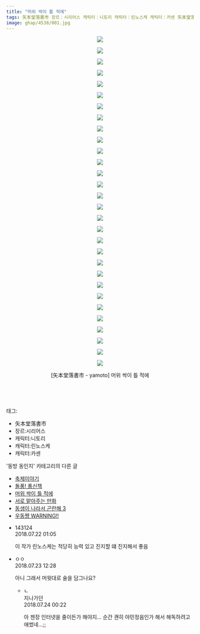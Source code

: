 ```yaml
---
title: "머위 싹이 틀 적에"
tags: 矢本堂落書市 장르：시리어스 캐릭터：니토리 캐릭터：린노스케 캐릭터：카센 矢本堂落書市_yamoto 동방_동인지
image: ghap/4538/001.jpg
---
```

<div class="article">
<p style="text-align: center; clear: none; float: none;"><img src="{{ site.nasurl }}/ghap/4538/001.jpg"/></p>
<p style="text-align: center; clear: none; float: none;"><img src="{{ site.nasurl }}/ghap/4538/002.jpg"/></p>
<p style="text-align: center; clear: none; float: none;"><img src="{{ site.nasurl }}/ghap/4538/003.jpg"/></p>
<p style="text-align: center; clear: none; float: none;"><img src="{{ site.nasurl }}/ghap/4538/004.jpg"/></p>
<p style="text-align: center; clear: none; float: none;"><img src="{{ site.nasurl }}/ghap/4538/005.jpg"/></p>
<p style="text-align: center; clear: none; float: none;"><img src="{{ site.nasurl }}/ghap/4538/006.jpg"/></p>
<p style="text-align: center; clear: none; float: none;"><img src="{{ site.nasurl }}/ghap/4538/007.jpg"/></p>
<p style="text-align: center; clear: none; float: none;"><img src="{{ site.nasurl }}/ghap/4538/008.jpg"/></p>
<p style="text-align: center; clear: none; float: none;"><img src="{{ site.nasurl }}/ghap/4538/009.jpg"/></p>
<p style="text-align: center; clear: none; float: none;"><img src="{{ site.nasurl }}/ghap/4538/010.jpg"/></p>
<p style="text-align: center; clear: none; float: none;"><img src="{{ site.nasurl }}/ghap/4538/011.jpg"/></p>
<p style="text-align: center; clear: none; float: none;"><img src="{{ site.nasurl }}/ghap/4538/012.jpg"/></p>
<p style="text-align: center; clear: none; float: none;"><img src="{{ site.nasurl }}/ghap/4538/013.jpg"/></p>
<p style="text-align: center; clear: none; float: none;"><img src="{{ site.nasurl }}/ghap/4538/014.jpg"/></p>
<p style="text-align: center; clear: none; float: none;"><img src="{{ site.nasurl }}/ghap/4538/015.jpg"/></p>
<p style="text-align: center; clear: none; float: none;"><img src="{{ site.nasurl }}/ghap/4538/016.jpg"/></p>
<p style="text-align: center; clear: none; float: none;"><img src="{{ site.nasurl }}/ghap/4538/017.jpg"/></p>
<p style="text-align: center; clear: none; float: none;"><img src="{{ site.nasurl }}/ghap/4538/018.jpg"/></p>
<p style="text-align: center; clear: none; float: none;"><img src="{{ site.nasurl }}/ghap/4538/019.jpg"/></p>
<p style="text-align: center; clear: none; float: none;"><img src="{{ site.nasurl }}/ghap/4538/020.jpg"/></p>
<p style="text-align: center; clear: none; float: none;"><img src="{{ site.nasurl }}/ghap/4538/021.jpg"/></p>
<p style="text-align: center; clear: none; float: none;"><img src="{{ site.nasurl }}/ghap/4538/022.jpg"/></p>
<p style="text-align: center; clear: none; float: none;"><img src="{{ site.nasurl }}/ghap/4538/023.jpg"/></p>
<p style="text-align: center; clear: none; float: none;"><img src="{{ site.nasurl }}/ghap/4538/024.jpg"/></p>
<p style="text-align: center; clear: none; float: none;"><img src="{{ site.nasurl }}/ghap/4538/025.jpg"/></p>
<p style="text-align: center; clear: none; float: none;"><img src="{{ site.nasurl }}/ghap/4538/026.jpg"/></p>
<p style="text-align: center; clear: none; float: none;"><img src="{{ site.nasurl }}/ghap/4538/027.jpg"/></p>
<p style="text-align: center; clear: none; float: none;"><img src="{{ site.nasurl }}/ghap/4538/028.jpg"/></p>
<p style="text-align: center; clear: none; float: none;"><img src="{{ site.nasurl }}/ghap/4538/029.jpg"/></p>
<p style="text-align: center; clear: none; float: none;"><img src="{{ site.nasurl }}/ghap/4538/030.jpg"/></p>
<p style="text-align: center; clear: none; float: none;">[矢本堂落書市 - yamoto] 머위 싹이 틀 적에</p>
<p style="text-align: center; clear: none; float: none;"><br/></p>
<p><br/></p>
</div><div class="tagTrail">
<p>태그: </p>
<ul>
<li>矢本堂落書市</li>
<li>장르:시리어스</li>
<li>캐릭터:니토리</li>
<li>캐릭터:린노스케</li>
<li>캐릭터:카센</li>
</ul>
</div><div class="another">
<p>'동방 동인지' 카테고리의 다른 글</p>
<ul>
<li><a href="/2018-07-23-ghap_4542">축제이야기</a></li>
<li><a href="/2018-07-23-ghap_4541">돌풍! 풍신책</a></li>
<li><a href="/2018-07-21-ghap_4538">머위 싹이 틀 적에</a></li>
<li><a href="/2018-07-21-ghap_4537">서로 맡아주는 만화</a></li>
<li><a href="/2018-07-21-ghap_4536">동생이 나라서 곤란해 3</a></li>
<li><a href="/2018-07-21-ghap_4535">우동쨩 WARNING!!</a></li>
</ul>
</div><div class="cb_module cb_fluid">
<div class="cb_wrt cb_profile">
<div class="comment">
<ul>
<li class="cb_thumb_off" id="comment15291454">
<div class="cb_comment_area">
<div class="cb_info_area">
<div class="cb_section">
<span class="cb_nick_name">143124</span>
</div>
<div class="cb_section">
<span class="cb_date">2018.07.22 01:05 </span>
</div>
</div>
<div class="cb_dsc_comment">
<p class="cb_dsc">
											이 작가 린노스케는 적당히 능력 있고 진지할 떄 진지해서 좋음
										</p>
</div>
</div></li>
<li class="cb_thumb_off" id="comment15292072">
<div class="cb_comment_area">
<div class="cb_info_area">
<div class="cb_section">
<span class="cb_nick_name">ㅇㅇ</span>
</div>
<div class="cb_section">
<span class="cb_date">2018.07.23 12:28 </span>
</div>
</div>
<div class="cb_dsc_comment">
<p class="cb_dsc">
											아니 그래서 머윗대로 술을 담그나요?
										</p>
</div>
<ul>
<li class="cb_thumb_off" id="comment15292508">
<span class="cb_bu_subnode">ㄴ</span>
<div class="cb_comment_area">
<div class="cb_info_area">
<div class="cb_section">
<span class="cb_nick_name">지나가던</span>
</div>
<div class="cb_section">
<span class="cb_date">2018.07.24 00:22 </span>
</div>
</div>
<div class="cb_dsc_comment">
<p class="cb_dsc">
																아 젠장 인터넷을 줄이든가 해야지... 순간 괜히 야민정음인가 해서 해독하려고 애썼네...;;
															</p>
</div>
</div>
</li>
</ul>
</div></li>
</ul>
</div>
</div><!-- commentList close -->
</div>